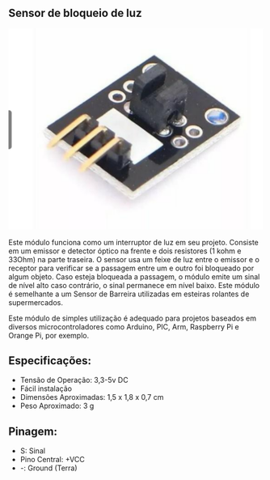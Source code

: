 ## Sensor de bloqueio de luz

![alt text](img/1.png)

Este módulo funciona como um interruptor de luz em seu projeto. Consiste em um emissor e detector óptico na frente e dois resistores (1 kohm e 33Ohm) na parte traseira. O sensor usa um feixe de luz entre o emissor e o receptor para verificar se a passagem entre um e outro foi bloqueado por algum objeto. Caso esteja bloqueada a passagem, o módulo emite um sinal de nível alto caso contrário, o sinal permanece em nível baixo. Este módulo é semelhante a um Sensor de Barreira utilizadas em esteiras rolantes de supermercados.

Este módulo de simples utilização é adequado para projetos baseados em diversos microcontroladores como Arduino, PIC, Arm, Raspberry Pi e Orange Pi, por exemplo.

## Especificações:
- Tensão de Operação: 3,3-5v DC
- Fácil instalação
- Dimensões Aproximadas: 1,5 x 1,8 x 0,7 cm
- Peso Aproximado: 3 g

## Pinagem:
- S: Sinal
- Pino Central: +VCC
- -: Ground (Terra)
